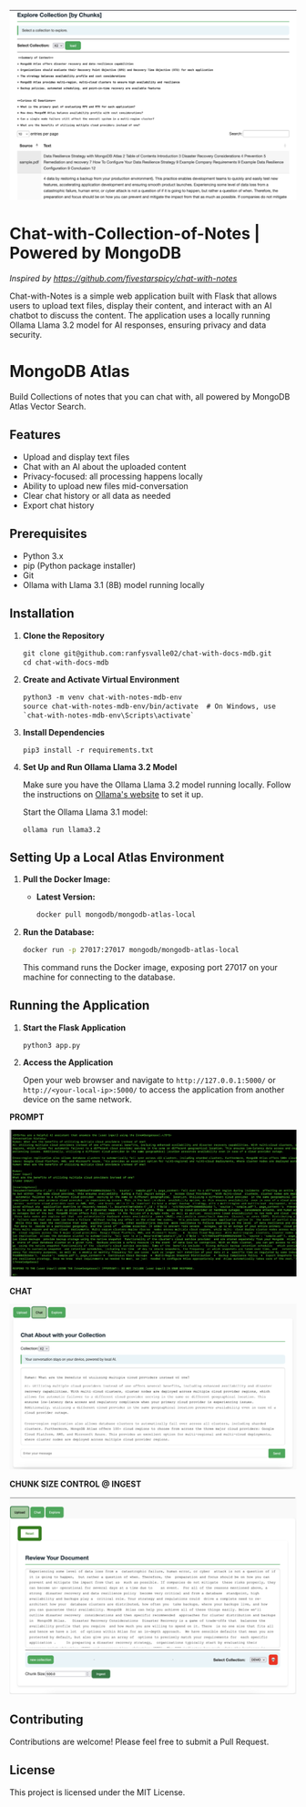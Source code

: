 ![](explore.png)

# Chat-with-Collection-of-Notes | Powered by MongoDB

_Inspired by https://github.com/fivestarspicy/chat-with-notes_


Chat-with-Notes is a simple web application built with Flask that allows users to upload text files, display their content, and interact with an AI chatbot to discuss the content. The application uses a locally running Ollama Llama 3.2 model for AI responses, ensuring privacy and data security. 

# MongoDB Atlas

Build Collections of notes that you can chat with, all powered by MongoDB Atlas Vector Search.

## Features

- Upload and display text files
- Chat with an AI about the uploaded content
- Privacy-focused: all processing happens locally
- Ability to upload new files mid-conversation
- Clear chat history or all data as needed
- Export chat history

## Prerequisites

- Python 3.x
- pip (Python package installer)
- Git
- Ollama with Llama 3.1 (8B) model running locally

## Installation

1. **Clone the Repository**

   ```
   git clone git@github.com:ranfysvalle02/chat-with-docs-mdb.git
   cd chat-with-docs-mdb
   ```

2. **Create and Activate Virtual Environment**

   ```
   python3 -m venv chat-with-notes-mdb-env
   source chat-with-notes-mdb-env/bin/activate  # On Windows, use `chat-with-notes-mdb-env\Scripts\activate`
   ```

3. **Install Dependencies**

   ```
   pip3 install -r requirements.txt
   ```

4. **Set Up and Run Ollama Llama 3.2 Model**

   Make sure you have the Ollama Llama 3.2 model running locally. Follow the instructions on [Ollama's website](https://ollama.ai/) to set it up.

   Start the Ollama Llama 3.1 model:

   ```
   ollama run llama3.2
   ```

## Setting Up a Local Atlas Environment

1. **Pull the Docker Image:**

   * **Latest Version:**
     ```bash
     docker pull mongodb/mongodb-atlas-local
     ```

2. **Run the Database:**

   ```bash
   docker run -p 27017:27017 mongodb/mongodb-atlas-local
   ```
   This command runs the Docker image, exposing port 27017 on your machine for connecting to the database.

## Running the Application

1. **Start the Flask Application**

   ```
   python3 app.py
   ```

2. **Access the Application**

   Open your web browser and navigate to `http://127.0.0.1:5000/` or `http://<your-local-ip>:5000/` to access the application from another device on the same network.

**PROMPT**

![](prompt.png)

**CHAT**

![](chat.png)

**CHUNK SIZE CONTROL @ INGEST**

![](chunk_ingest_size_control.png)


## Contributing

Contributions are welcome! Please feel free to submit a Pull Request.

## License

This project is licensed under the MIT License.

